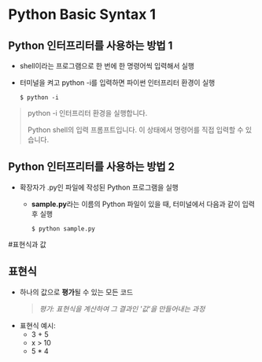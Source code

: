 # Python Basic Syntax 1

## Python 인터프리터를 사용하는 방법 1
- shell이라는 프로그램으로 한 번에 한 명령어씩 입력해서 실행
- 터미널을 켜고 python -i를 입력하면 파이썬 인터프리터 환경이 실행
  
  ```
  $ python -i
  ```

> python -i
    인터프리터 환경을 실행합니다.
> >>>
>   Python shell의 입력 프롬프트입니다. 이 상태에서 명령어를 직접 입력할 수 있습니다.

## Python 인터프리터를 사용하는 방법 2
- 확장자가 .py인 파일에 작성된 Python 프로그램을 실행
  - **sample.py**라는 이름의 Python 파일이 있을 때, 터미널에서 다음과 같이 입력 후 실행
  
    ```
    $ python sample.py
    ```

#표현식과 값
## 표현식
  - 하나의 값으로 **평가**될 수 있는 모든 코드
    > *평가: 표현식을 계산하여 그 결과인 '값'을 만들어내는 과정*
  - 표현식 예시:
    - 3 + 5
    - x > 10
    - 5 * 4

